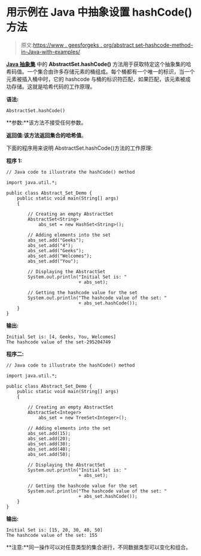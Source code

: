 # 用示例在 Java 中抽象设置 hashCode()方法

> 原文:[https://www . geesforgeks . org/abstract set-hashcode-method-in-Java-with-examples/](https://www.geeksforgeeks.org/abstractset-hashcode-method-in-java-with-examples/)

**[Java 抽象集](https://www.geeksforgeeks.org/abstractset-class-in-java-with-examples/)** 中的 **AbstractSet.hashCode()** 方法用于获取特定这个抽象集的哈希码值。一个集合由许多存储元素的桶组成。每个桶都有一个唯一的标识，当一个元素被插入桶中时，它的 hashcode 与桶的标识符匹配，如果匹配，该元素被成功存储。这就是哈希代码的工作原理。

**语法:**

```
AbstractSet.hashCode()
```

**参数:**该方法不接受任何参数。

**返回值:**该方法返回集合的**哈希值**。

下面的程序用来说明 AbstractSet.hashCode()方法的工作原理:

**程序 1:**

```
// Java code to illustrate the hashCode() method

import java.util.*;

public class Abstract_Set_Demo {
    public static void main(String[] args)
    {

        // Creating an empty AbstractSet
        AbstractSet<String>
            abs_set = new HashSet<String>();

        // Adding elements into the set
        abs_set.add("Geeks");
        abs_set.add("4");
        abs_set.add("Geeks");
        abs_set.add("Welcomes");
        abs_set.add("You");

        // Displaying the AbstractSet
        System.out.println("Initial Set is: "
                           + abs_set);

        // Getting the hashcode value for the set
        System.out.println("The hashcode value of the set: "
                           + abs_set.hashCode());
    }
}
```

**输出:**

```
Initial Set is: [4, Geeks, You, Welcomes]
The hashcode value of the set-295204749

```

**程序二:**

```
// Java code to illustrate the hashCode() method

import java.util.*;

public class Abstract_Set_Demo {
    public static void main(String[] args)
    {

        // Creating an empty AbstractSet
        AbstractSet<Integer>
            abs_set = new TreeSet<Integer>();

        // Adding elements into the set
        abs_set.add(15);
        abs_set.add(20);
        abs_set.add(30);
        abs_set.add(40);
        abs_set.add(50);

        // Displaying the AbstractSet
        System.out.println("Initial Set is: "
                           + abs_set);

        // Getting the hashcode value for the set
        System.out.println("The hashcode value of the set: "
                           + abs_set.hashCode());
    }
}
```

**输出:**

```
Initial Set is: [15, 20, 30, 40, 50]
The hashcode value of the set: 155

```

**注意:**同一操作可以对任意类型的集合进行，不同数据类型可以变化和组合。
